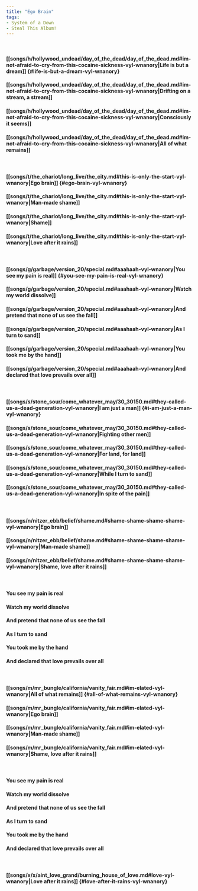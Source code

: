 ```yaml
---
title: "Ego Brain"
tags:
- System of a Down
- Steal This Album!
---
```

&nbsp;
#### [[songs/h/hollywood_undead/day_of_the_dead/day_of_the_dead.md#im-not-afraid-to-cry-from-this-cocaine-sickness-vyl-wnanory|Life is but a dream]] {#life-is-but-a-dream-vyl-wnanory}
#### [[songs/h/hollywood_undead/day_of_the_dead/day_of_the_dead.md#im-not-afraid-to-cry-from-this-cocaine-sickness-vyl-wnanory|Drifting on a stream, a stream]]
#### [[songs/h/hollywood_undead/day_of_the_dead/day_of_the_dead.md#im-not-afraid-to-cry-from-this-cocaine-sickness-vyl-wnanory|Consciously it seems]]
#### [[songs/h/hollywood_undead/day_of_the_dead/day_of_the_dead.md#im-not-afraid-to-cry-from-this-cocaine-sickness-vyl-wnanory|All of what remains]]
&nbsp;
#### [[songs/t/the_chariot/long_live/the_city.md#this-is-only-the-start-vyl-wnanory|Ego brain]] {#ego-brain-vyl-wnanory}
#### [[songs/t/the_chariot/long_live/the_city.md#this-is-only-the-start-vyl-wnanory|Man-made shame]]
#### [[songs/t/the_chariot/long_live/the_city.md#this-is-only-the-start-vyl-wnanory|Shame]]
#### [[songs/t/the_chariot/long_live/the_city.md#this-is-only-the-start-vyl-wnanory|Love after it rains]]
&nbsp;
#### [[songs/g/garbage/version_20/special.md#aaahaah-vyl-wnanory|You see my pain is real]] {#you-see-my-pain-is-real-vyl-wnanory}
#### [[songs/g/garbage/version_20/special.md#aaahaah-vyl-wnanory|Watch my world dissolve]]
#### [[songs/g/garbage/version_20/special.md#aaahaah-vyl-wnanory|And pretend that none of us see the fall]]
#### [[songs/g/garbage/version_20/special.md#aaahaah-vyl-wnanory|As I turn to sand]]
#### [[songs/g/garbage/version_20/special.md#aaahaah-vyl-wnanory|You took me by the hand]]
#### [[songs/g/garbage/version_20/special.md#aaahaah-vyl-wnanory|And declared that love prevails over all]]
&nbsp;
#### [[songs/s/stone_sour/come_whatever_may/30_30150.md#they-called-us-a-dead-generation-vyl-wnanory|I am just a man]] {#i-am-just-a-man-vyl-wnanory}
#### [[songs/s/stone_sour/come_whatever_may/30_30150.md#they-called-us-a-dead-generation-vyl-wnanory|Fighting other men]]
#### [[songs/s/stone_sour/come_whatever_may/30_30150.md#they-called-us-a-dead-generation-vyl-wnanory|For land, for land]]
#### [[songs/s/stone_sour/come_whatever_may/30_30150.md#they-called-us-a-dead-generation-vyl-wnanory|While I turn to sand]]
#### [[songs/s/stone_sour/come_whatever_may/30_30150.md#they-called-us-a-dead-generation-vyl-wnanory|In spite of the pain]]
&nbsp;
#### [[songs/n/nitzer_ebb/belief/shame.md#shame-shame-shame-shame-vyl-wnanory|Ego brain]]
#### [[songs/n/nitzer_ebb/belief/shame.md#shame-shame-shame-shame-vyl-wnanory|Man-made shame]]
#### [[songs/n/nitzer_ebb/belief/shame.md#shame-shame-shame-shame-vyl-wnanory|Shame, love after it rains]]
&nbsp;
#### You see my pain is real
#### Watch my world dissolve
#### And pretend that none of us see the fall
#### As I turn to sand
#### You took me by the hand
#### And declared that love prevails over all
&nbsp;
#### [[songs/m/mr_bungle/california/vanity_fair.md#im-elated-vyl-wnanory|All of what remains]] {#all-of-what-remains-vyl-wnanory}
#### [[songs/m/mr_bungle/california/vanity_fair.md#im-elated-vyl-wnanory|Ego brain]]
#### [[songs/m/mr_bungle/california/vanity_fair.md#im-elated-vyl-wnanory|Man-made shame]]
#### [[songs/m/mr_bungle/california/vanity_fair.md#im-elated-vyl-wnanory|Shame, love after it rains]]
&nbsp;
#### You see my pain is real
#### Watch my world dissolve
#### And pretend that none of us see the fall
#### As I turn to sand
#### You took me by the hand
#### And declared that love prevails over all
&nbsp;
#### [[songs/x/x/aint_love_grand/burning_house_of_love.md#love-vyl-wnanory|Love after it rains]] {#love-after-it-rains-vyl-wnanory}
